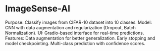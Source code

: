 # ImageSense-AI
Purpose: Classify images from CIFAR-10 dataset into 10 classes. Model: CNN with data augmentation and regularization (Dropout, Batch Normalization). UI: Gradio-based interface for real-time predictions. Features: Data augmentation for better generalization. Early stopping and model checkpointing. Multi-class prediction with confidence scores. 
